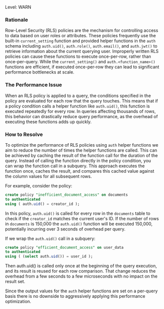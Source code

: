 
Level: WARN

### Rationale

Row-Level Security (RLS) policies are the mechanism for controlling access to data based on user roles or attributes. These policies frequently use the built-in `current_setting` function and provided helper functions in the `auth` schema including `auth.uid()`, `auth.role()`, `auth.email()`, and `auth.jwt()` to retrieve information about the current querying user. Improperly written RLS policies can cause these functions to execute once-per-row, rather than once-per-query. While the `current_setting()` and `auth.<function_name>()` functions are efficient, if executed once-per-row they can lead to significant performance bottlenecks at scale.

### The Performance Issue

When an RLS policy is applied to a query, the conditions specified in the policy are evaluated for each row that the query touches. This means that if a policy condition calls a helper function like `auth.uid()`, this function is executed repeatedly for every row. In queries affecting thousands of rows, this behavior can drastically reduce query performance, as the overhead of executing these functions adds up quickly.

### How to Resolve

To optimize the performance of RLS policies using `auth` helper functions we aim to reduce the number of times the helper functions are called. This can be achieved by caching the result of the function call for the duration of the query. Instead of calling the function directly in the policy condition, you can wrap the function call in a subquery. This approach executes the function once, caches the result, and compares this cached value against the column values for all subsequent rows.

For example, consider the policy:

```sql
create policy "inefficient_document_access" on documents
to authenticated
using ( auth.uid() = creator_id );
```

In this policy, `auth.uid()` is called for every row in the `documents` table to check if the `creator_id` matches the current user's ID. If the number of rows in `documents` is 150,000 the `auth.uid()` function will be executed 150,000, potentially incurring over 3 seconds of overhead per query.

If we wrap the `auth.uid()` call in a subquery:

```sql
create policy "efficient_document_access" on user_data
to authenticated
using ( (select auth.uid()) = user_id );
```

Then auth.uid() is called only once at the beginning of the query execution, and its result is reused for each row comparison. That change reduces the overhead from a few seconds to a few microseconds with no impact on the result set.

Since the output values for the `auth` helper functions are set on a per-query basis there is no downside to aggressively applying this performance optimization.
